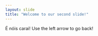 ```yaml
---
layout: slide
title: "Welcome to our second slide!"
---
```

É nóis carai!
Use the left arrow to go back!
